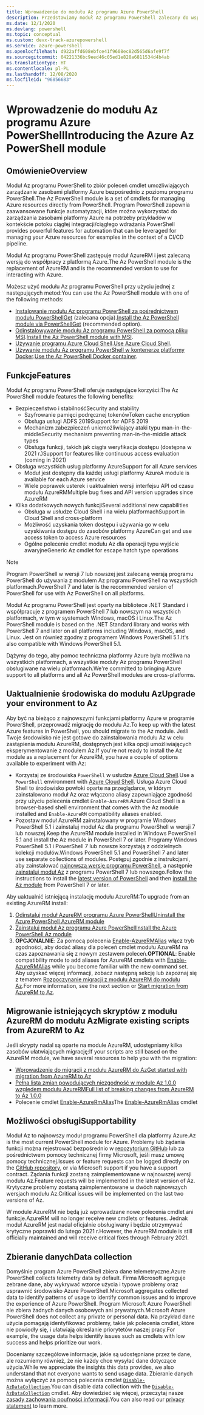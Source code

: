 ```yaml
---
title: Wprowadzenie do modułu Az programu Azure PowerShell
description: Przedstawiamy moduł Az programu PowerShell zalecany do współpracy z platformą Azure i zastąpienia modułu AzureRM programu PowerShell.
ms.date: 12/1/2020
ms.devlang: powershell
ms.topic: conceptual
ms.custom: devx-track-azurepowershell
ms.service: azure-powershell
ms.openlocfilehash: d922affd608ebfce41f9608ec82d565d6afe9f7f
ms.sourcegitcommit: 04221336bc9eed46c05ed1e828a6811534d4b4ab
ms.translationtype: HT
ms.contentlocale: pl-PL
ms.lasthandoff: 12/08/2020
ms.locfileid: "96856683"
---
```

# <a name="introducing-the-azure-az-powershell-module"></a><span data-ttu-id="7a8b1-103">Wprowadzenie do modułu Az programu Azure PowerShell</span><span class="sxs-lookup"><span data-stu-id="7a8b1-103">Introducing the Azure Az PowerShell module</span></span>

## <a name="overview"></a><span data-ttu-id="7a8b1-104">Omówienie</span><span class="sxs-lookup"><span data-stu-id="7a8b1-104">Overview</span></span>

<span data-ttu-id="7a8b1-105">Moduł Az programu PowerShell to zbiór poleceń cmdlet umożliwiających zarządzanie zasobami platformy Azure bezpośrednio z poziomu programu PowerShell.</span><span class="sxs-lookup"><span data-stu-id="7a8b1-105">The Az PowerShell module is a set of cmdlets for managing Azure resources directly from PowerShell.</span></span> <span data-ttu-id="7a8b1-106">Program PowerShell zapewnia zaawansowane funkcje automatyzacji, które można wykorzystać do zarządzania zasobami platformy Azure na potrzeby przykładów w kontekście potoku ciągłej integracji/ciągłego wdrażania.</span><span class="sxs-lookup"><span data-stu-id="7a8b1-106">PowerShell provides powerful features for automation that can be leveraged for managing your Azure resources for examples in the context of a CI/CD pipeline.</span></span>

<span data-ttu-id="7a8b1-107">Moduł Az programu PowerShell zastępuje moduł AzureRM i jest zalecaną wersją do współpracy z platformą Azure.</span><span class="sxs-lookup"><span data-stu-id="7a8b1-107">The Az PowerShell module is the replacement of AzureRM and is the recommended version to use for interacting with Azure.</span></span>

<span data-ttu-id="7a8b1-108">Możesz użyć modułu Az programu PowerShell przy użyciu jednej z następujących metod:</span><span class="sxs-lookup"><span data-stu-id="7a8b1-108">You can use the Az PowerShell module with one of the following methods:</span></span>

* <span data-ttu-id="7a8b1-109">[Instalowanie modułu Az programu PowerShell za pośrednictwem modułu PowerShellGet](install-az-ps.md) (zalecana opcja).</span><span class="sxs-lookup"><span data-stu-id="7a8b1-109">[Install the Az PowerShell module via PowerShellGet](install-az-ps.md) (recommended option).</span></span>
* <span data-ttu-id="7a8b1-110">[Odinstalowywanie modułu Az programu PowerShell za pomocą pliku MSI](install-az-ps-msi.md).</span><span class="sxs-lookup"><span data-stu-id="7a8b1-110">[Install the Az PowerShell module with MSI](install-az-ps-msi.md).</span></span>
* <span data-ttu-id="7a8b1-111">[Używanie programu Azure Cloud Shell](/azure/cloud-shell/overview).</span><span class="sxs-lookup"><span data-stu-id="7a8b1-111">[Use Azure Cloud Shell](/azure/cloud-shell/overview).</span></span>
* <span data-ttu-id="7a8b1-112">[Używanie modułu Az programu PowerShell w kontenerze platformy Docker](azureps-in-docker.md).</span><span class="sxs-lookup"><span data-stu-id="7a8b1-112">[Use the Az PowerShell Docker container](azureps-in-docker.md).</span></span>

## <a name="features"></a><span data-ttu-id="7a8b1-113">Funkcje</span><span class="sxs-lookup"><span data-stu-id="7a8b1-113">Features</span></span>

<span data-ttu-id="7a8b1-114">Moduł Az programu PowerShell oferuje następujące korzyści:</span><span class="sxs-lookup"><span data-stu-id="7a8b1-114">The Az PowerShell module features the following benefits:</span></span>

* <span data-ttu-id="7a8b1-115">Bezpieczeństwo i stabilność</span><span class="sxs-lookup"><span data-stu-id="7a8b1-115">Security and stability</span></span>
  * <span data-ttu-id="7a8b1-116">Szyfrowanie pamięci podręcznej tokenów</span><span class="sxs-lookup"><span data-stu-id="7a8b1-116">Token cache encryption</span></span>
  * <span data-ttu-id="7a8b1-117">Obsługa usługi ADFS 2019</span><span class="sxs-lookup"><span data-stu-id="7a8b1-117">Support for ADFS 2019</span></span>
  * <span data-ttu-id="7a8b1-118">Mechanizm zabezpieczeń uniemożliwiający ataki typu man-in-the-middle</span><span class="sxs-lookup"><span data-stu-id="7a8b1-118">Security mechanism preventing man-in-the-middle attack types</span></span>
  * <span data-ttu-id="7a8b1-119">Obsługa funkcji, takich jak ciągła weryfikacja dostępu (dostępna w 2021 r.)</span><span class="sxs-lookup"><span data-stu-id="7a8b1-119">Support for features like continuous access evaluation (coming in 2021)</span></span>
* <span data-ttu-id="7a8b1-120">Obsługa wszystkich usług platformy Azure</span><span class="sxs-lookup"><span data-stu-id="7a8b1-120">Support for all Azure services</span></span>
  * <span data-ttu-id="7a8b1-121">Moduł jest dostępny dla każdej usługi platformy Azure</span><span class="sxs-lookup"><span data-stu-id="7a8b1-121">A module is available for each Azure service</span></span>
  * <span data-ttu-id="7a8b1-122">Wiele poprawek usterek i uaktualnień wersji interfejsu API od czasu modułu AzureRM</span><span class="sxs-lookup"><span data-stu-id="7a8b1-122">Multiple bug fixes and API version upgrades since AzureRM</span></span>
* <span data-ttu-id="7a8b1-123">Kilka dodatkowych nowych funkcji</span><span class="sxs-lookup"><span data-stu-id="7a8b1-123">Several additional new capabilities</span></span>
  * <span data-ttu-id="7a8b1-124">Obsługa w usłudze Cloud Shell i na wielu platformach</span><span class="sxs-lookup"><span data-stu-id="7a8b1-124">Support in Cloud Shell and cross-platform</span></span>
  * <span data-ttu-id="7a8b1-125">Możliwość uzyskania token dostępu i używania go w celu uzyskiwania dostępu do zasobów platformy Azure</span><span class="sxs-lookup"><span data-stu-id="7a8b1-125">Can get and use access token to access Azure resources</span></span>
  * <span data-ttu-id="7a8b1-126">Ogólne polecenie cmdlet modułu Az dla operacji typu wyjście awaryjne</span><span class="sxs-lookup"><span data-stu-id="7a8b1-126">Generic Az cmdlet for escape hatch type operations</span></span>

> [!NOTE]
> <span data-ttu-id="7a8b1-127">Program PowerShell w wersji 7 lub nowszej jest zalecaną wersją programu PowerShell do używania z modułem Az programu PowerShell na wszystkich platformach.</span><span class="sxs-lookup"><span data-stu-id="7a8b1-127">PowerShell 7 and later is the recommended version of PowerShell for use with Az PowerShell on all platforms.</span></span>

<span data-ttu-id="7a8b1-128">Moduł Az programu PowerShell jest oparty na bibliotece .NET Standard i współpracuje z programem PowerShell 7 lub nowszym na wszystkich platformach, w tym w systemach Windows, macOS i Linux.</span><span class="sxs-lookup"><span data-stu-id="7a8b1-128">The Az PowerShell module is based on the .NET Standard library and works with PowerShell 7 and later on all platforms including Windows, macOS, and Linux.</span></span> <span data-ttu-id="7a8b1-129">Jest on również zgodny z programem Windows PowerShell 5.1.</span><span class="sxs-lookup"><span data-stu-id="7a8b1-129">It's also compatible with Windows PowerShell 5.1.</span></span>

<span data-ttu-id="7a8b1-130">Dążymy do tego, aby pomoc techniczna platformy Azure była możliwa na wszystkich platformach, a wszystkie moduły Az programu PowerShell obsługiwane na wielu platformach.</span><span class="sxs-lookup"><span data-stu-id="7a8b1-130">We're committed to bringing Azure support to all platforms and all Az PowerShell modules are cross-platforms.</span></span>

## <a name="upgrade-your-environment-to-az"></a><span data-ttu-id="7a8b1-131">Uaktualnienie środowiska do modułu Az</span><span class="sxs-lookup"><span data-stu-id="7a8b1-131">Upgrade your environment to Az</span></span>

<span data-ttu-id="7a8b1-132">Aby być na bieżąco z najnowszymi funkcjami platformy Azure w programie PowerShell, przeprowadź migrację do modułu Az.</span><span class="sxs-lookup"><span data-stu-id="7a8b1-132">To keep up with the latest Azure features in PowerShell, you should migrate to the Az module.</span></span> <span data-ttu-id="7a8b1-133">Jeśli Twoje środowisko nie jest gotowe do zainstalowania modułu Az w celu zastąpienia modułu AzureRM, dostępnych jest kilka opcji umożliwiających eksperymentowanie z modułem Az:</span><span class="sxs-lookup"><span data-stu-id="7a8b1-133">If you're not ready to install the Az module as a replacement for AzureRM, you have a couple of options available to experiment with Az:</span></span>

* <span data-ttu-id="7a8b1-134">Korzystaj ze środowiska `PowerShell` w usłudze [Azure Cloud Shell](/azure/cloud-shell/overview).</span><span class="sxs-lookup"><span data-stu-id="7a8b1-134">Use a `PowerShell` environment with [Azure Cloud Shell](/azure/cloud-shell/overview).</span></span> <span data-ttu-id="7a8b1-135">Usługa Azure Cloud Shell to środowisko powłoki oparte na przeglądarce, w którym zainstalowano moduł Az oraz włączono aliasy zapewniające zgodność przy użyciu polecenia cmdlet `Enable-AzureRM`.</span><span class="sxs-lookup"><span data-stu-id="7a8b1-135">Azure Cloud Shell is a browser-based shell environment that comes with the Az module installed and `Enable-AzureRM` compatibility aliases enabled.</span></span>
* <span data-ttu-id="7a8b1-136">Pozostaw moduł AzureRM zainstalowany w programie Windows PowerShell 5.1 i zainstaluj moduł Az dla programu PowerShell w wersji 7 lub nowszej.</span><span class="sxs-lookup"><span data-stu-id="7a8b1-136">Keep the AzureRM module installed in Windows PowerShell 5.1 and install the Az module in PowerShell 7 or later.</span></span> <span data-ttu-id="7a8b1-137">Programy Windows PowerShell 5.1 i PowerShell 7 lub nowsze korzystają z oddzielnych kolekcji modułów.</span><span class="sxs-lookup"><span data-stu-id="7a8b1-137">Windows PowerShell 5.1 and PowerShell 7 and later use separate collections of modules.</span></span> <span data-ttu-id="7a8b1-138">Postępuj zgodnie z instrukcjami, aby zainstalować [najnowszą wersję programu PowerShell](/powershell/scripting/install/installing-powershell), a następnie [zainstaluj moduł Az](install-az-ps.md) z programu PowerShell 7 lub nowszego.</span><span class="sxs-lookup"><span data-stu-id="7a8b1-138">Follow the instructions to install the [latest version of PowerShell](/powershell/scripting/install/installing-powershell) and then [install the Az module](install-az-ps.md) from PowerShell 7 or later.</span></span>

<span data-ttu-id="7a8b1-139">Aby uaktualnić istniejącą instalację modułu AzureRM:</span><span class="sxs-lookup"><span data-stu-id="7a8b1-139">To upgrade from an existing AzureRM install:</span></span>

1. [<span data-ttu-id="7a8b1-140">Odinstaluj moduł AzureRM programu Azure PowerShell</span><span class="sxs-lookup"><span data-stu-id="7a8b1-140">Uninstall the Azure PowerShell AzureRM module</span></span>](/powershell/azure/uninstall-az-ps#uninstall-the-azurerm-module)
1. [<span data-ttu-id="7a8b1-141">Zainstaluj moduł Az programu Azure PowerShell</span><span class="sxs-lookup"><span data-stu-id="7a8b1-141">Install the Azure PowerShell Az module</span></span>](install-az-ps.md)
1. <span data-ttu-id="7a8b1-142">**OPCJONALNIE**: Za pomocą polecenia [Enable-AzureRMAlias](/powershell/module/az.accounts/enable-azurermalias) włącz tryb zgodności, aby dodać aliasy dla poleceń cmdlet modułu AzureRM na czas zapoznawania się z nowym zestawem poleceń.</span><span class="sxs-lookup"><span data-stu-id="7a8b1-142">**OPTIONAL**: Enable compatibility mode to add aliases for AzureRM cmdlets with [Enable-AzureRMAlias](/powershell/module/az.accounts/enable-azurermalias) while you become familiar with the new command set.</span></span> <span data-ttu-id="7a8b1-143">Aby uzyskać więcej informacji, zobacz następną sekcję lub zapoznaj się z tematem [Rozpoczynanie migracji z modułu AzureRM do modułu Az](migrate-from-azurerm-to-az.md).</span><span class="sxs-lookup"><span data-stu-id="7a8b1-143">For more information, see the next section or [Start migration from AzureRM to Az](migrate-from-azurerm-to-az.md).</span></span>

## <a name="migrate-existing-scripts-from-azurerm-to-az"></a><span data-ttu-id="7a8b1-144">Migrowanie istniejących skryptów z modułu AzureRM do modułu Az</span><span class="sxs-lookup"><span data-stu-id="7a8b1-144">Migrate existing scripts from AzureRM to Az</span></span>

<span data-ttu-id="7a8b1-145">Jeśli skrypty nadal są oparte na module AzureRM, udostępniamy kilka zasobów ułatwiających migrację:</span><span class="sxs-lookup"><span data-stu-id="7a8b1-145">If your scripts are still based on the AzureRM module, we have several resources to help you with the migration:</span></span>

* [<span data-ttu-id="7a8b1-146">Wprowadzenie do migracji z modułu AzureRM do Az</span><span class="sxs-lookup"><span data-stu-id="7a8b1-146">Get started with migration from AzureRM to Az</span></span>](migrate-from-azurerm-to-az.md)
* [<span data-ttu-id="7a8b1-147">Pełna lista zmian powodujących niezgodność w module Az 1.0.0 względem modułu AzureRM</span><span class="sxs-lookup"><span data-stu-id="7a8b1-147">Full list of breaking changes from AzureRM to Az 1.0.0</span></span>](migrate-az-1.0.0.md)
* <span data-ttu-id="7a8b1-148">Polecenie cmdlet [Enable-AzureRmAlias](/powershell/module/az.accounts/enable-azurermalias)</span><span class="sxs-lookup"><span data-stu-id="7a8b1-148">The [Enable-AzureRmAlias](/powershell/module/az.accounts/enable-azurermalias) cmdlet</span></span>

## <a name="supportability"></a><span data-ttu-id="7a8b1-149">Możliwości obsługi</span><span class="sxs-lookup"><span data-stu-id="7a8b1-149">Supportability</span></span>

<span data-ttu-id="7a8b1-150">Moduł Az to najnowszy moduł programu PowerShell dla platformy Azure.</span><span class="sxs-lookup"><span data-stu-id="7a8b1-150">Az is the most current PowerShell module for Azure.</span></span> <span data-ttu-id="7a8b1-151">Problemy lub żądania funkcji można rejestrować bezpośrednio w [repozytorium GitHub](https://github.com/Azure/azure-powershell) lub za pośrednictwem pomocy technicznej firmy Microsoft, jeśli masz umowę pomocy technicznej.</span><span class="sxs-lookup"><span data-stu-id="7a8b1-151">Issues or feature requests can be logged directly on the [GitHub repository](https://github.com/Azure/azure-powershell), or via Microsoft support if you have a support contract.</span></span> <span data-ttu-id="7a8b1-152">Żądania funkcji zostaną zaimplementowane w najnowszej wersji modułu Az.</span><span class="sxs-lookup"><span data-stu-id="7a8b1-152">Feature requests will be implemented in the latest version of Az.</span></span> <span data-ttu-id="7a8b1-153">Krytyczne problemy zostaną zaimplementowane w dwóch najnowszych wersjach modułu Az.</span><span class="sxs-lookup"><span data-stu-id="7a8b1-153">Critical issues will be implemented on the last two versions of Az.</span></span>

<span data-ttu-id="7a8b1-154">W module AzureRM nie będą już wprowadzane nowe polecenia cmdlet ani funkcje.</span><span class="sxs-lookup"><span data-stu-id="7a8b1-154">AzureRM will no longer receive new cmdlets or features.</span></span> <span data-ttu-id="7a8b1-155">Jednak moduł AzureRM jest nadal oficjalnie obsługiwany i będzie otrzymywać krytyczne poprawki do lutego 2021 r.</span><span class="sxs-lookup"><span data-stu-id="7a8b1-155">However, the AzureRM module is still officially maintained and will receive critical fixes through February 2021.</span></span>

## <a name="data-collection"></a><span data-ttu-id="7a8b1-156">Zbieranie danych</span><span class="sxs-lookup"><span data-stu-id="7a8b1-156">Data collection</span></span>

<span data-ttu-id="7a8b1-157">Domyślnie program Azure PowerShell zbiera dane telemetryczne.</span><span class="sxs-lookup"><span data-stu-id="7a8b1-157">Azure PowerShell collects telemetry data by default.</span></span> <span data-ttu-id="7a8b1-158">Firma Microsoft agreguje zebrane dane, aby wykrywać wzorce użycia i typowe problemy oraz usprawnić środowisko Azure PowerShell.</span><span class="sxs-lookup"><span data-stu-id="7a8b1-158">Microsoft aggregates collected data to identify patterns of usage to identify common issues and to improve the experience of Azure PowerShell.</span></span>
<span data-ttu-id="7a8b1-159">Program Microsoft Azure PowerShell nie zbiera żadnych danych osobowych ani prywatnych.</span><span class="sxs-lookup"><span data-stu-id="7a8b1-159">Microsoft Azure PowerShell does not collect any private or personal data.</span></span> <span data-ttu-id="7a8b1-160">Na przykład dane użycia pomagają identyfikować problemy, takie jak polecenia cmdlet, które nie powiodły się, i ułatwiają określanie priorytetów naszej pracy.</span><span class="sxs-lookup"><span data-stu-id="7a8b1-160">For example, the usage data helps identify issues such as cmdlets with low success and helps prioritize our work.</span></span>

<span data-ttu-id="7a8b1-161">Doceniamy szczegółowe informacje, jakie są udostępniane przez te dane, ale rozumiemy również, że nie każdy chce wysyłać dane dotyczące użycia.</span><span class="sxs-lookup"><span data-stu-id="7a8b1-161">While we appreciate the insights this data provides, we also understand that not everyone wants to send usage data.</span></span> <span data-ttu-id="7a8b1-162">Zbieranie danych można wyłączyć za pomocą polecenia cmdlet [`Disable-AzDataCollection`](/powershell/module/az.accounts/disable-azdatacollection).</span><span class="sxs-lookup"><span data-stu-id="7a8b1-162">You can disable data collection with the [`Disable-AzDataCollection`](/powershell/module/az.accounts/disable-azdatacollection) cmdlet.</span></span> <span data-ttu-id="7a8b1-163">Aby dowiedzieć się więcej, przeczytaj nasze [zasady zachowania poufności informacji](https://privacy.microsoft.com/privacystatement).</span><span class="sxs-lookup"><span data-stu-id="7a8b1-163">You can also read our [privacy statement](https://privacy.microsoft.com/privacystatement) to learn more.</span></span>
